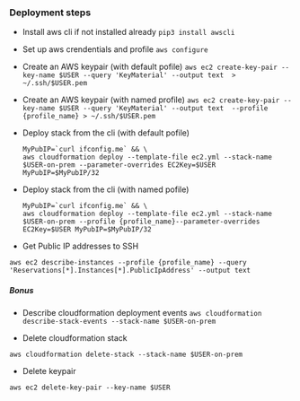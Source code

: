 ### Deployment steps

- Install aws cli if not installed already 
  ```pip3 install awscli```

- Set up aws crendentials and profile
  ```aws configure```

- Create an AWS keypair (with default pofile)
  ```aws ec2 create-key-pair --key-name $USER --query 'KeyMaterial' --output text  > ~/.ssh/$USER.pem```

- Create an AWS keypair (with named profile)
```aws ec2 create-key-pair --key-name $USER --query 'KeyMaterial' --output text  --profile {profile_name} > ~/.ssh/$USER.pem```

- Deploy stack from the cli (with default pofile)
  ```
  MyPubIP=`curl ifconfig.me` && \
  aws cloudformation deploy --template-file ec2.yml --stack-name $USER-on-prem --parameter-overrides EC2Key=$USER MyPubIP=$MyPubIP/32
  ```

- Deploy stack from the cli (with named pofile)
  ```
  MyPubIP=`curl ifconfig.me` && \
  aws cloudformation deploy --template-file ec2.yml --stack-name $USER-on-prem --profile {profile_name}--parameter-overrides EC2Key=$USER MyPubIP=$MyPubIP/32
  ```

- Get Public IP addresses to SSH 
```
aws ec2 describe-instances --profile {profile_name} --query 'Reservations[*].Instances[*].PublicIpAddress' --output text
```

##### Bonus
- Describe cloudformation deployment events 
```aws cloudformation describe-stack-events --stack-name $USER-on-prem```

- Delete cloudformation stack
```
aws cloudformation delete-stack --stack-name $USER-on-prem
```
- Delete keypair
```
aws ec2 delete-key-pair --key-name $USER
```